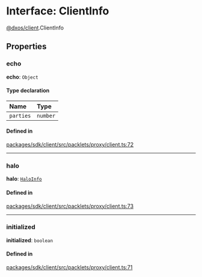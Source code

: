 # Interface: ClientInfo

[@dxos/client](../modules/dxos_client.md).ClientInfo

## Properties

### echo

 **echo**: `Object`

#### Type declaration

| Name | Type |
| :------ | :------ |
| `parties` | `number` |

#### Defined in

[packages/sdk/client/src/packlets/proxy/client.ts:72](https://github.com/dxos/dxos/blob/main/packages/sdk/client/src/packlets/proxy/client.ts#L72)

___

### halo

 **halo**: [`HaloInfo`](dxos_client.HaloInfo.md)

#### Defined in

[packages/sdk/client/src/packlets/proxy/client.ts:73](https://github.com/dxos/dxos/blob/main/packages/sdk/client/src/packlets/proxy/client.ts#L73)

___

### initialized

 **initialized**: `boolean`

#### Defined in

[packages/sdk/client/src/packlets/proxy/client.ts:71](https://github.com/dxos/dxos/blob/main/packages/sdk/client/src/packlets/proxy/client.ts#L71)
